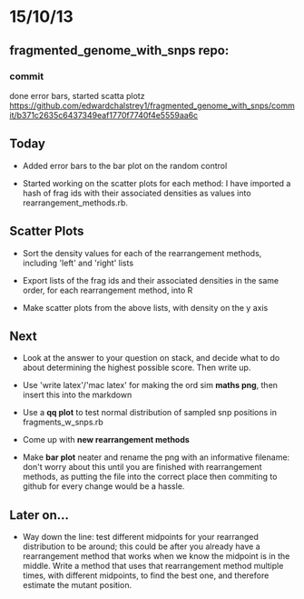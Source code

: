 15/10/13
========================================================

fragmented_genome_with_snps repo:
---------------------------------

### commit

done error bars, started scatta plotz
https://github.com/edwardchalstrey1/fragmented_genome_with_snps/commit/b371c2635c6437349eaf1770f7740f4e5559aa6c

## Today

- Added error bars to the bar plot on the random control

- Started working on the scatter plots for each method: I have imported a hash of frag ids with their associated densities as values into rearrangement_methods.rb. 

## Scatter Plots

- Sort the density values for each of the rearrangement methods, including 'left' and 'right' lists

- Export lists of the frag ids and their associated densities in the same order, for each rearrangement method, into R

- Make scatter plots from the above lists, with density on the y axis

## Next

- Look at the answer to your question on stack, and decide what to do about determining the highest possible score. Then write up.

- Use 'write latex'/'mac latex' for making the ord sim **maths png**, then insert this into the markdown

- Use a **qq plot** to test normal distribution of sampled snp positions in fragments_w_snps.rb

- Come up with **new rearrangement methods**

- Make **bar plot** neater and rename the png with an informative filename: don't worry about this until you are finished with rearrangement methods, as putting the file into the correct place then commiting to github for every change would be a hassle.

## Later on...

- Way down the line: test different midpoints for your rearranged distribution to be around; this could be after you already have a rearrangement method that works when we know the midpoint is in the middle. Write a method that uses that rearrangement method multiple times, with different midpoints, to find the best one, and therefore estimate the mutant position.
